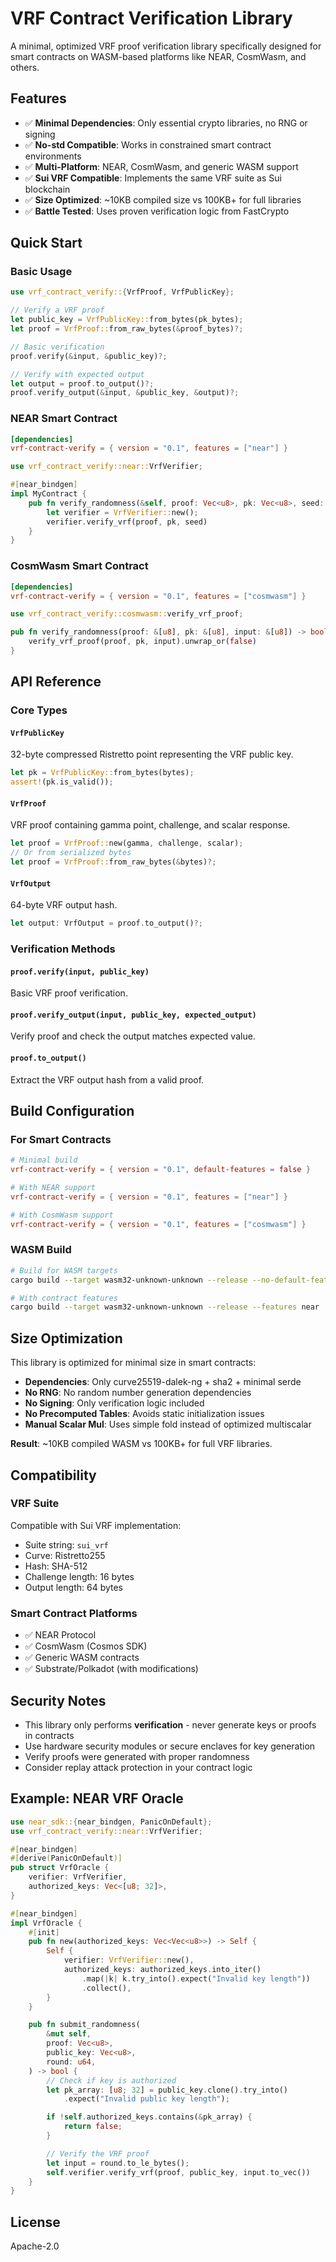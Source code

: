 # VRF Contract Verification Library

A minimal, optimized VRF proof verification library specifically designed for smart contracts on WASM-based platforms like NEAR, CosmWasm, and others.

## Features

- ✅ **Minimal Dependencies**: Only essential crypto libraries, no RNG or signing
- ✅ **No-std Compatible**: Works in constrained smart contract environments
- ✅ **Multi-Platform**: NEAR, CosmWasm, and generic WASM support
- ✅ **Sui VRF Compatible**: Implements the same VRF suite as Sui blockchain
- ✅ **Size Optimized**: ~10KB compiled size vs 100KB+ for full libraries
- ✅ **Battle Tested**: Uses proven verification logic from FastCrypto

## Quick Start

### Basic Usage

```rust
use vrf_contract_verify::{VrfProof, VrfPublicKey};

// Verify a VRF proof
let public_key = VrfPublicKey::from_bytes(pk_bytes);
let proof = VrfProof::from_raw_bytes(&proof_bytes)?;

// Basic verification
proof.verify(&input, &public_key)?;

// Verify with expected output
let output = proof.to_output()?;
proof.verify_output(&input, &public_key, &output)?;
```

### NEAR Smart Contract

```toml
[dependencies]
vrf-contract-verify = { version = "0.1", features = ["near"] }
```

```rust
use vrf_contract_verify::near::VrfVerifier;

#[near_bindgen]
impl MyContract {
    pub fn verify_randomness(&self, proof: Vec<u8>, pk: Vec<u8>, seed: Vec<u8>) -> bool {
        let verifier = VrfVerifier::new();
        verifier.verify_vrf(proof, pk, seed)
    }
}
```

### CosmWasm Smart Contract

```toml
[dependencies]
vrf-contract-verify = { version = "0.1", features = ["cosmwasm"] }
```

```rust
use vrf_contract_verify::cosmwasm::verify_vrf_proof;

pub fn verify_randomness(proof: &[u8], pk: &[u8], input: &[u8]) -> bool {
    verify_vrf_proof(proof, pk, input).unwrap_or(false)
}
```

## API Reference

### Core Types

#### `VrfPublicKey`
32-byte compressed Ristretto point representing the VRF public key.

```rust
let pk = VrfPublicKey::from_bytes(bytes);
assert!(pk.is_valid());
```

#### `VrfProof`
VRF proof containing gamma point, challenge, and scalar response.

```rust
let proof = VrfProof::new(gamma, challenge, scalar);
// Or from serialized bytes
let proof = VrfProof::from_raw_bytes(&bytes)?;
```

#### `VrfOutput`
64-byte VRF output hash.

```rust
let output: VrfOutput = proof.to_output()?;
```

### Verification Methods

#### `proof.verify(input, public_key)`
Basic VRF proof verification.

#### `proof.verify_output(input, public_key, expected_output)`
Verify proof and check the output matches expected value.

#### `proof.to_output()`
Extract the VRF output hash from a valid proof.

## Build Configuration

### For Smart Contracts
```toml
# Minimal build
vrf-contract-verify = { version = "0.1", default-features = false }

# With NEAR support
vrf-contract-verify = { version = "0.1", features = ["near"] }

# With CosmWasm support
vrf-contract-verify = { version = "0.1", features = ["cosmwasm"] }
```

### WASM Build
```bash
# Build for WASM targets
cargo build --target wasm32-unknown-unknown --release --no-default-features

# With contract features
cargo build --target wasm32-unknown-unknown --release --features near
```

## Size Optimization

This library is optimized for minimal size in smart contracts:

- **Dependencies**: Only curve25519-dalek-ng + sha2 + minimal serde
- **No RNG**: No random number generation dependencies
- **No Signing**: Only verification logic included
- **No Precomputed Tables**: Avoids static initialization issues
- **Manual Scalar Mul**: Uses simple fold instead of optimized multiscalar

**Result**: ~10KB compiled WASM vs 100KB+ for full VRF libraries.

## Compatibility

### VRF Suite
Compatible with Sui VRF implementation:
- Suite string: `sui_vrf`
- Curve: Ristretto255
- Hash: SHA-512
- Challenge length: 16 bytes
- Output length: 64 bytes

### Smart Contract Platforms
- ✅ NEAR Protocol
- ✅ CosmWasm (Cosmos SDK)
- ✅ Generic WASM contracts
- ✅ Substrate/Polkadot (with modifications)

## Security Notes

- This library only performs **verification** - never generate keys or proofs in contracts
- Use hardware security modules or secure enclaves for key generation
- Verify proofs were generated with proper randomness
- Consider replay attack protection in your contract logic

## Example: NEAR VRF Oracle

```rust
use near_sdk::{near_bindgen, PanicOnDefault};
use vrf_contract_verify::near::VrfVerifier;

#[near_bindgen]
#[derive(PanicOnDefault)]
pub struct VrfOracle {
    verifier: VrfVerifier,
    authorized_keys: Vec<[u8; 32]>,
}

#[near_bindgen]
impl VrfOracle {
    #[init]
    pub fn new(authorized_keys: Vec<Vec<u8>>) -> Self {
        Self {
            verifier: VrfVerifier::new(),
            authorized_keys: authorized_keys.into_iter()
                .map(|k| k.try_into().expect("Invalid key length"))
                .collect(),
        }
    }

    pub fn submit_randomness(
        &mut self,
        proof: Vec<u8>,
        public_key: Vec<u8>,
        round: u64,
    ) -> bool {
        // Check if key is authorized
        let pk_array: [u8; 32] = public_key.clone().try_into()
            .expect("Invalid public key length");

        if !self.authorized_keys.contains(&pk_array) {
            return false;
        }

        // Verify the VRF proof
        let input = round.to_le_bytes();
        self.verifier.verify_vrf(proof, public_key, input.to_vec())
    }
}
```

## License

Apache-2.0